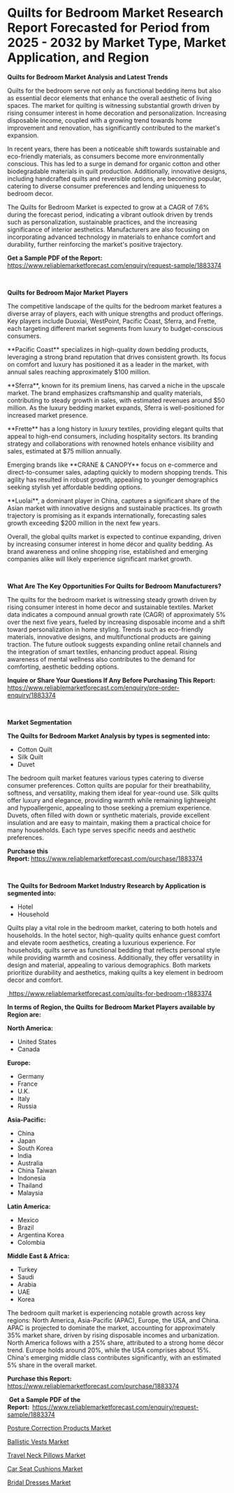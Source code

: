<p><h1>Quilts for Bedroom Market Research Report Forecasted for Period from 2025 -  2032 by Market Type, Market Application, and Region</h1></p><p><strong>Quilts for Bedroom Market Analysis and Latest Trends</strong></p>
<p><p>Quilts for the bedroom serve not only as functional bedding items but also as essential decor elements that enhance the overall aesthetic of living spaces. The market for quilting is witnessing substantial growth driven by rising consumer interest in home decoration and personalization. Increasing disposable income, coupled with a growing trend towards home improvement and renovation, has significantly contributed to the market's expansion. </p><p>In recent years, there has been a noticeable shift towards sustainable and eco-friendly materials, as consumers become more environmentally conscious. This has led to a surge in demand for organic cotton and other biodegradable materials in quilt production. Additionally, innovative designs, including handcrafted quilts and reversible options, are becoming popular, catering to diverse consumer preferences and lending uniqueness to bedroom decor.</p><p>The Quilts for Bedroom Market is expected to grow at a CAGR of 7.6% during the forecast period, indicating a vibrant outlook driven by trends such as personalization, sustainable practices, and the increasing significance of interior aesthetics. Manufacturers are also focusing on incorporating advanced technology in materials to enhance comfort and durability, further reinforcing the market's positive trajectory.</p></p>
<p><strong>Get a Sample PDF of the Report:&nbsp;</strong> <a href="https://www.reliablemarketforecast.com/enquiry/request-sample/1883374?utm_campaign=1875&utm_medium=2&utm_source=Github&utm_content=ia&utm_term=05042025&utm_id=quilts-for-bedroom">https://www.reliablemarketforecast.com/enquiry/request-sample/1883374</a></p>
<p>&nbsp;</p>
<p><strong>Quilts for Bedroom Major Market Players</strong></p>
<p><p>The competitive landscape of the quilts for the bedroom market features a diverse array of players, each with unique strengths and product offerings. Key players include Duoxiai, WestPoint, Pacific Coast, Sferra, and Frette, each targeting different market segments from luxury to budget-conscious consumers.</p><p>**Pacific Coast** specializes in high-quality down bedding products, leveraging a strong brand reputation that drives consistent growth. Its focus on comfort and luxury has positioned it as a leader in the market, with annual sales reaching approximately $100 million.</p><p>**Sferra**, known for its premium linens, has carved a niche in the upscale market. The brand emphasizes craftsmanship and quality materials, contributing to steady growth in sales, with estimated revenues around $50 million. As the luxury bedding market expands, Sferra is well-positioned for increased market presence.</p><p>**Frette** has a long history in luxury textiles, providing elegant quilts that appeal to high-end consumers, including hospitality sectors. Its branding strategy and collaborations with renowned hotels enhance visibility and sales, estimated at $75 million annually. </p><p>Emerging brands like **CRANE & CANOPY** focus on e-commerce and direct-to-consumer sales, adapting quickly to modern shopping trends. This agility has resulted in robust growth, appealing to younger demographics seeking stylish yet affordable bedding options.</p><p>**Luolai**, a dominant player in China, captures a significant share of the Asian market with innovative designs and sustainable practices. Its growth trajectory is promising as it expands internationally, forecasting sales growth exceeding $200 million in the next few years.</p><p>Overall, the global quilts market is expected to continue expanding, driven by increasing consumer interest in home décor and quality bedding. As brand awareness and online shopping rise, established and emerging companies alike will likely experience significant market growth.</p></p>
<p>&nbsp;</p>
<p><strong>What Are The Key Opportunities For Quilts for Bedroom Manufacturers?</strong></p>
<p><p>The quilts for the bedroom market is witnessing steady growth driven by rising consumer interest in home decor and sustainable textiles. Market data indicates a compound annual growth rate (CAGR) of approximately 5% over the next five years, fueled by increasing disposable income and a shift toward personalization in home styling. Trends such as eco-friendly materials, innovative designs, and multifunctional products are gaining traction. The future outlook suggests expanding online retail channels and the integration of smart textiles, enhancing product appeal. Rising awareness of mental wellness also contributes to the demand for comforting, aesthetic bedding options.</p></p>
<p><strong>Inquire or Share Your Questions If Any Before Purchasing This Report:</strong> <a href="https://www.reliablemarketforecast.com/enquiry/pre-order-enquiry/1883374?utm_campaign=1875&utm_medium=2&utm_source=Github&utm_content=ia&utm_term=05042025&utm_id=quilts-for-bedroom">https://www.reliablemarketforecast.com/enquiry/pre-order-enquiry/1883374</a></p>
<p>&nbsp;</p>
<p><strong>Market Segmentation</strong></p>
<p><strong>The Quilts for Bedroom Market Analysis by types is segmented into:</strong></p>
<p><ul><li>Cotton Quilt</li><li>Silk Quilt</li><li>Duvet</li></ul></p>
<p><p>The bedroom quilt market features various types catering to diverse consumer preferences. Cotton quilts are popular for their breathability, softness, and versatility, making them ideal for year-round use. Silk quilts offer luxury and elegance, providing warmth while remaining lightweight and hypoallergenic, appealing to those seeking a premium experience. Duvets, often filled with down or synthetic materials, provide excellent insulation and are easy to maintain, making them a practical choice for many households. Each type serves specific needs and aesthetic preferences.</p></p>
<p><strong>Purchase this Report:&nbsp;</strong><a href="https://www.reliablemarketforecast.com/purchase/1883374?utm_campaign=1875&utm_medium=2&utm_source=Github&utm_content=ia&utm_term=05042025&utm_id=quilts-for-bedroom">https://www.reliablemarketforecast.com/purchase/1883374</a></p>
<p>&nbsp;</p>
<p><strong>The Quilts for Bedroom Market Industry Research by Application is segmented into:</strong></p>
<p><ul><li>Hotel</li><li>Household</li></ul></p>
<p><p>Quilts play a vital role in the bedroom market, catering to both hotels and households. In the hotel sector, high-quality quilts enhance guest comfort and elevate room aesthetics, creating a luxurious experience. For households, quilts serve as functional bedding that reflects personal style while providing warmth and cosiness. Additionally, they offer versatility in design and material, appealing to various demographics. Both markets prioritize durability and aesthetics, making quilts a key element in bedroom decor and comfort.</p></p>
<p><a href="https://www.reliablemarketforecast.com/quilts-for-bedroom-r1883374?utm_campaign=1875&utm_medium=2&utm_source=Github&utm_content=ia&utm_term=05042025&utm_id=quilts-for-bedroom">&nbsp;https://www.reliablemarketforecast.com/quilts-for-bedroom-r1883374</a></p>
<p><strong>In terms of Region, the Quilts for Bedroom Market Players available by Region are:</strong></p>
<p>
    <p> <strong> North America: </strong>
        <ul>
            <li>United States</li>
            <li>Canada</li>
        </ul>
        </p> 
    <p> <strong> Europe: </strong>
        <ul>
            <li>Germany</li>
            <li>France</li>
            <li>U.K.</li>
            <li>Italy</li>
            <li>Russia</li>
        </ul>
        </p> 
    <p> <strong> Asia-Pacific: </strong>
        <ul>
            <li>China</li>
            <li>Japan</li>
            <li>South Korea</li>
            <li>India</li>
            <li>Australia</li>
            <li>China Taiwan</li>
            <li>Indonesia</li>
            <li>Thailand</li>
            <li>Malaysia</li>
        </ul>
        </p> 
    <p> <strong> Latin America: </strong>
        <ul>
            <li>Mexico</li>
            <li>Brazil</li>
            <li>Argentina Korea</li>
            <li>Colombia</li>
        </ul>
        </p> 
    <p> <strong> Middle East & Africa: </strong>
        <ul>
            <li>Turkey</li>
            <li>Saudi</li>
            <li>Arabia</li>
            <li>UAE</li>
            <li>Korea</li>
        </ul>
    </p>
    </p>
<p><p>The bedroom quilt market is experiencing notable growth across key regions: North America, Asia-Pacific (APAC), Europe, the USA, and China. APAC is projected to dominate the market, accounting for approximately 35% market share, driven by rising disposable incomes and urbanization. North America follows with a 25% share, attributed to a strong home décor trend. Europe holds around 20%, while the USA comprises about 15%. China's emerging middle class contributes significantly, with an estimated 5% share in the overall market.</p></p>
<p><strong>Purchase this Report: </strong><a href="https://www.reliablemarketforecast.com/purchase/1883374?utm_campaign=1875&utm_medium=2&utm_source=Github&utm_content=ia&utm_term=05042025&utm_id=quilts-for-bedroom">https://www.reliablemarketforecast.com/purchase/1883374</a></p>
<p>&nbsp;<strong>Get a Sample PDF of the Report:&nbsp;&nbsp;</strong><a href="https://www.reliablemarketforecast.com/enquiry/request-sample/1883374?utm_campaign=1875&utm_medium=2&utm_source=Github&utm_content=ia&utm_term=05042025&utm_id=quilts-for-bedroom">https://www.reliablemarketforecast.com/enquiry/request-sample/1883374</a></p>
<p><strong></strong></p>
<p><p><a href="https://github.com/stvnpukaj10/Market-Research-Report-List-1/blob/main/posture-correction-products-market.md?utm_campaign=1875&utm_medium=2&utm_source=Github&utm_content=ia&utm_term=05042025&utm_id=quilts-for-bedroom">Posture Correction Products Market</a></p><p><a href="https://github.com/bordzjisela/Market-Research-Report-List-1/blob/main/ballistic-vests-market.md?utm_campaign=1875&utm_medium=2&utm_source=Github&utm_content=ia&utm_term=05042025&utm_id=quilts-for-bedroom">Ballistic Vests Market</a></p><p><a href="https://github.com/shongranch73/Market-Research-Report-List-1/blob/main/travel-neck-pillows-market.md?utm_campaign=1875&utm_medium=2&utm_source=Github&utm_content=ia&utm_term=05042025&utm_id=quilts-for-bedroom">Travel Neck Pillows Market</a></p><p><a href="https://github.com/amourdeeks8j/Market-Research-Report-List-1/blob/main/car-seat-cushions-market.md?utm_campaign=1875&utm_medium=2&utm_source=Github&utm_content=ia&utm_term=05042025&utm_id=quilts-for-bedroom">Car Seat Cushions Market</a></p><p><a href="https://github.com/sakourkishev/Market-Research-Report-List-1/blob/main/bridal-dresses-market.md?utm_campaign=1875&utm_medium=2&utm_source=Github&utm_content=ia&utm_term=05042025&utm_id=quilts-for-bedroom">Bridal Dresses Market</a></p></p>